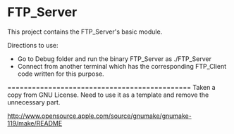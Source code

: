 FTP_Server
==========

This project contains the FTP_Server's basic module. 

Directions to use:
 - Go to Debug folder and run the binary FTP_Server as ./FTP_Server
 - Connect from another terminal which has the corresponding FTP_Client code written for this purpose.

=============================================
Taken a copy from GNU License. Need to use it as a template and remove the unnecessary part.

http://www.opensource.apple.com/source/gnumake/gnumake-119/make/README
